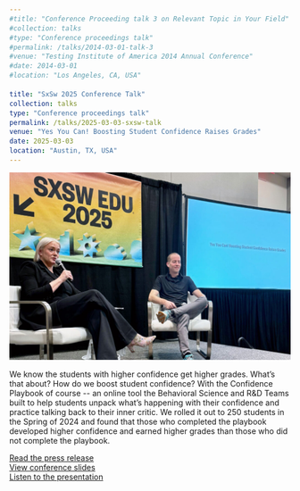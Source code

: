 ```yaml
---
#title: "Conference Proceeding talk 3 on Relevant Topic in Your Field"
#collection: talks
#type: "Conference proceedings talk"
#permalink: /talks/2014-03-01-talk-3
#venue: "Testing Institute of America 2014 Annual Conference"
#date: 2014-03-01
#location: "Los Angeles, CA, USA"

title: "SxSw 2025 Conference Talk"
collection: talks
type: "Conference proceedings talk"
permalink: /talks/2025-03-03-sxsw-talk
venue: "Yes You Can! Boosting Student Confidence Raises Grades"
date: 2025-03-03
location: "Austin, TX, USA"
---
```


<img src="/files/sxsw-kate-barr-mark-mills.jpg" alt="SXSW Slide Thumbnail" style="max-width: 100%; height: auto;">

We know the students with higher confidence get higher grades. What’s that about? How do we boost student confidence? With the Confidence Playbook of course -- an online tool the Behavioral Science and R&D Teams built to help students unpack what’s happening with their confidence and practice talking back to their inner critic. We rolled it out to 250 students in the Spring of 2024 and found that those who completed the playbook developed higher confidence and earned higher grades than those who did not complete the playbook.

<a href="https://ai.umich.edu/blog-posts/research-points-to-the-key-role-confidence-plays-in-student-success/" target="_blank" rel="noopener noreferrer">
  Read the press release
</a> <br>
<a href="/files/sxsw-confidence-playbook-barr-mills-2025.pdf" target="_blank" rel="noopener noreferrer">
  View conference slides
</a> <br>
<a href="https://schedule.sxswedu.com/2025/events/PP150927" target="_blank" rel="noopener noreferrer">
  Listen to the presentation
</a>

